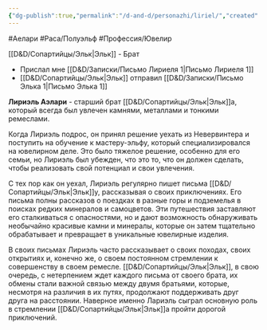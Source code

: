 ```yaml
---
{"dg-publish":true,"permalink":"/d-and-d/personazhi/liriel/","created":"2024-02-19T19:15:28.948+03:00","updated":"2023-12-26T14:52:20.462+03:00"}
---
```


#Аелари #Раса/Полуэльф #Профессия/Ювелир

[[D&D/Сопартийцы/Эльк\|Эльк]] - Брат

- Прислал мне [[D&D/Записки/Письмо Лириеля 1\|Письмо Лириеля 1]]
- [[D&D/Сопартийцы/Эльк\|Эльк]] отправил [[D&D/Записки/Письмо Элька 1\|Письмо Элька 1]]

**Лириэль Аэлари** - старший брат [[D&D/Сопартийцы/Эльк\|Эльк]]а, который всегда был увлечен камнями, металлами и тонкими ремеслами. 

Когда Лириэль подрос, он принял решение уехать из Невервинтера и поступить на обучение к мастеру-эльфу, который специализировался на ювелирном деле. Это было тяжелое решение, особенно для его семьи, но Лириэль был убежден, что это то, что он должен сделать, чтобы реализовать свой потенциал и свои увлечения.

С тех пор как он уехал, Лириэль регулярно пишет письма [[D&D/Сопартийцы/Эльк\|Эльк]]у, рассказывая о своих приключениях. Его письма полны рассказов о поездках в разные горы и подземелья в поисках редких минералов и самоцветов. Эти путешествия заставляют его сталкиваться с опасностями, но и дают возможность обнаруживать необычайно красивые камни и минералы, которые он затем тщательно обрабатывает и превращает в уникальные ювелирные изделия.

В своих письмах Лириэль часто рассказывает о своих походах, своих открытиях и, конечно же, о своем постоянном стремлении к совершенству в своем ремесле. [[D&D/Сопартийцы/Эльк\|Эльк]], в свою очередь, с нетерпением ждет каждого письма от своего брата, их обмены стали важной связью между двумя братьями, которые, несмотря на различия в их путях, продолжают поддерживать друг друга на расстоянии. Наверное именно Лариэль сыграл основную роль в стремлении [[D&D/Сопартийцы/Эльк\|Эльк]]а пройти дорогой приключений.